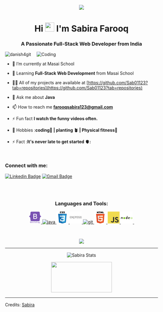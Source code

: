 <!-- ![alt text](http://url/to/https://i.pinimg.com/originals/73/4f/b6/734fb6ed44aa280fe7546f7035363faf.gif.png) -->
<p align="center">


<div align="center"><img  src="https://cdn.dribbble.com/users/5270/screenshots/975617/meworking.gif" width="400px" /></div>
</p align="center">


 
 <h1 align="center">Hi <img src="https://media.giphy.com/media/hvRJCLFzcasrR4ia7z/giphy.gif" width="30px" height="30px"/> I'm Sabira Farooq</h1>
<h3 align="center">A Passionate Full-Stack Web Developer from India</h3>
<img align="right" alt="Coding" width="400" src="https://c.tenor.com/PP9v7VIs6R4AAAAd/scaler-create-impact.gif">

<p align="left"> <img src="https://komarev.com/ghpvc/?username=danish4git&label=Profile%20views&color=0e75b6&style=flat" alt="danish4git" /> </p>



- 🔭 I’m currently at Masai School

- 🌱 Learning **Full-Stack Web Development** from Masai School

- 👨‍💻 All of my projects are available at [https://github.com/Sab01123?tab=repositories](https://github.com/Sab01123?tab=repositories)

- 💬 Ask me about **Java**

- 📫 How to reach me **farooqsabira123@gmail.com**

- ⚡ Fun fact **I watch the funny videos often.**

- 🎯 Hobbies :**coding📕 | planting 🪴 | Physical fitness👊**

- ⚡ Fact :**It's never late to get started 🫀:**

</br>
<h3 align="left">Connect with me:</h3>
<p align="center">

  
 [![Linkedin Badge](https://img.shields.io/badge/-Sabira-blue?style=flat-square&logo=Linkedin&logoColor=white&link=https://www.linkedin.com/in/sabira-farooq//)](https://www.linkedin.com/in/sabira-farooq/)  [![Gmail Badge](https://img.shields.io/badge/-farooqsabira123@gmail.com-c14438?style=flat-square&logo=Gmail&logoColor=white&link=mailto:farooqsabira123@gmail.com)](mailto:farooqsabira123@gmail.com)
 </p>
<br>

</br>


<h3 align="center">Languages and Tools:</h3>
<p align="center"> <a href="https://getbootstrap.com" target="_blank" rel="noreferrer"> <img src="https://raw.githubusercontent.com/devicons/devicon/master/icons/bootstrap/bootstrap-plain-wordmark.svg" alt="bootstrap" width="40" height="40"/>
  <a href="https://java.com" target="_blank" rel="noreferrer"> <img src="https://i.pinimg.com/originals/bb/72/c8/bb72c84af959c4689e0bae3bfed496f5.png" alt="java" width="40" height="40"/>
  </a> <a href="https://www.w3schools.com/css/" target="_blank" rel="noreferrer"> <img src="https://raw.githubusercontent.com/devicons/devicon/master/icons/css3/css3-original-wordmark.svg" alt="css3" width="40" height="40"/> </a> <a href="https://expressjs.com" target="_blank" rel="noreferrer"> <img src="https://raw.githubusercontent.com/devicons/devicon/master/icons/express/express-original-wordmark.svg" alt="express" width="40" height="40"/> </a> <a href="https://git-scm.com/" target="_blank" rel="noreferrer"> <img src="https://www.vectorlogo.zone/logos/git-scm/git-scm-icon.svg" alt="git" width="40" height="40"/> </a> <a href="https://www.w3.org/html/" target="_blank" rel="noreferrer"> <img src="https://raw.githubusercontent.com/devicons/devicon/master/icons/html5/html5-original-wordmark.svg" alt="html5" width="40" height="40"/> </a> <a href="https://developer.mozilla.org/en-US/docs/Web/JavaScript" target="_blank" rel="noreferrer"> <img src="https://raw.githubusercontent.com/devicons/devicon/master/icons/javascript/javascript-original.svg" alt="javascript" width="40" height="40"/> </a> <a href="https://www.mongodb.com/" target="_blank" rel="noreferrer"> </a> <a href="https://nodejs.org" target="_blank" rel="noreferrer"> <img src="https://raw.githubusercontent.com/devicons/devicon/master/icons/nodejs/nodejs-original-wordmark.svg" alt="nodejs" width="40" height="40"/> </a><img /> </a> <a  <img src="https://www.vectorlogo.zone/logos/tailwindcss/tailwindcss-icon.svg" alt="tailwind" width="40" height="40"/> </a> </p>
  
  </br>

<p align="center">
  <img align="center" src="https://github-readme-stats.vercel.app/api/top-langs?username=Sab01123&show_icons=true&locale=en&layout=compact"  /></p>


---------------------------------------------------------------------------------------------------------------------------------------------------------------------------------




<p align="center">
  <img alt="Sabira Stats" src="https://github-readme-stats.vercel.app/api?username=Sab01123&show_icons=true&theme=radical">
</p>

<p align="center">
  <img width="200" height="100" src="https://math.sun.ac.za/prodinger/thanks.gif">
</p>

-----
Credits: [Sabira](https://github.com/Sab01123)
